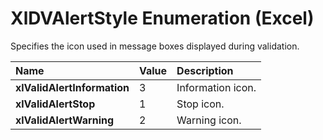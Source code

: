 
# XlDVAlertStyle Enumeration (Excel)

Specifies the icon used in message boxes displayed during validation.



|**Name**|**Value**|**Description**|
|:-----|:-----|:-----|
|**xlValidAlertInformation**|3|Information icon.|
|**xlValidAlertStop**|1|Stop icon.|
|**xlValidAlertWarning**|2|Warning icon.|
